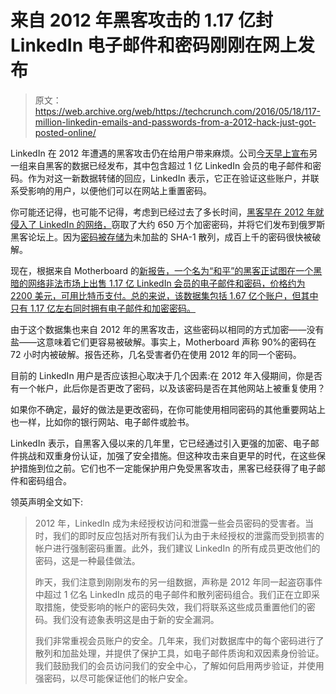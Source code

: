 # 来自 2012 年黑客攻击的 1.17 亿封 LinkedIn 电子邮件和密码刚刚在网上发布

> 原文：<https://web.archive.org/web/https://techcrunch.com/2016/05/18/117-million-linkedin-emails-and-passwords-from-a-2012-hack-just-got-posted-online/>

LinkedIn 在 2012 年遭遇的黑客攻击仍在给用户带来麻烦。公司[今天早上宣布](https://web.archive.org/web/20230331112518/https://blog.linkedin.com/2016/05/18/protecting-our-members)另一组来自黑客的数据已经发布，其中包含超过 1 亿 LinkedIn 会员的电子邮件和密码。作为对这一新数据转储的回应，LinkedIn 表示，它正在验证这些账户，并联系受影响的用户，以便他们可以在网站上重置密码。

你可能还记得，也可能不记得，考虑到已经过去了多长时间，[黑客早在 2012 年就侵入了 LinkedIn 的网络，](https://web.archive.org/web/20230331112518/https://techcrunch.com/2012/06/06/6-5-million-linkedin-passwords-reportedly-leaked-linkedin-is-looking-into-it/)窃取了大约 650 万个加密密码，并将它们发布到俄罗斯黑客论坛上。因为[密码被存储为](https://web.archive.org/web/20230331112518/https://techcrunch.com/2012/06/06/linkedin-speaks-some-of-those-compromised-passwords-are-from-linkedin-accounts/)未加盐的 SHA-1 散列，成百上千的密码很快被破解。

现在，根据来自 Motherboard 的[新报告，一个名为“和平”的黑客正试图在一个黑暗的网络非法市场上出售 1.17 亿 LinkedIn 会员的电子邮件和密码，价格约为 2200 美元，可用比特币支付。总的来说，该数据集包括 1.67 亿个账户，但其中只有 1.17 亿左右同时拥有电子邮件和加密密码。](https://web.archive.org/web/20230331112518/http://motherboard.vice.com/read/another-day-another-hack-117-million-linkedin-emails-and-password)

由于这个数据集也来自 2012 年的黑客攻击，这些密码以相同的方式加密——没有盐——这意味着它们更容易被破解。事实上，Motherboard 声称 90%的密码在 72 小时内被破解。报告还称，几名受害者仍在使用 2012 年的同一个密码。

目前的 LinkedIn 用户是否应该担心取决于几个因素:在 2012 年入侵期间，你是否有一个帐户，此后你是否更改了密码，以及该密码是否在其他网站上被重复使用？

如果你不确定，最好的做法是更改密码，在你可能使用相同密码的其他重要网站上也一样，比如你的银行网站、电子邮件或脸书。

LinkedIn 表示，自黑客入侵以来的几年里，它已经通过引入更强的加密、电子邮件挑战和双重身份认证，加强了安全措施。但这种攻击来自更早的时代，在这些保护措施到位之前。它们也不一定能保护用户免受黑客攻击，黑客已经获得了电子邮件和密码组合。

领英声明全文如下:

> 2012 年，LinkedIn 成为未经授权访问和泄露一些会员密码的受害者。当时，我们的即时反应包括对所有我们认为由于未经授权的泄露而受到损害的帐户进行强制密码重置。此外，我们建议 LinkedIn 的所有成员更改他们的密码，这是一种最佳做法。
> 
> 昨天，我们注意到刚刚发布的另一组数据，声称是 2012 年同一起盗窃事件中超过 1 亿名 LinkedIn 成员的电子邮件和散列密码组合。我们正在立即采取措施，使受影响的帐户的密码失效，我们将联系这些成员重置他们的密码。我们没有迹象表明这是由于新的安全漏洞。
> 
> 我们非常重视会员账户的安全。几年来，我们对数据库中的每个密码进行了散列和加盐处理，并提供了保护工具，如电子邮件质询和双因素身份验证。我们鼓励我们的会员访问我们的安全中心，了解如何启用两步验证，并使用强密码，以尽可能保证他们的帐户安全。